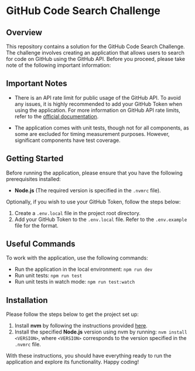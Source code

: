 # GitHub Code Search Challenge

## Overview

This repository contains a solution for the GitHub Code Search Challenge. The challenge involves creating an application that allows users to search for code on GitHub using the GitHub API. Before you proceed, please take note of the following important information:

## Important Notes

- There is an API rate limit for public usage of the GitHub API. To avoid any issues, it is highly recommended to add your GitHub Token when using the application. For more information on GitHub API rate limits, refer to the [official documentation](https://docs.github.com/en/rest/overview/resources-in-the-rest-api?apiVersion=2022-11-28#exceeding-the-rate-limit).

- The application comes with unit tests, though not for all components, as some are excluded for timing measurement purposes. However, significant components have test coverage.

## Getting Started

Before running the application, please ensure that you have the following prerequisites installed:

- **Node.js** (The required version is specified in the `.nvmrc` file).

Optionally, if you wish to use your GitHub Token, follow the steps below:

1. Create a `.env.local` file in the project root directory.
2. Add your GitHub Token to the `.env.local` file. Refer to the `.env.example` file for the format.

## Useful Commands

To work with the application, use the following commands:

- Run the application in the local environment: `npm run dev`
- Run unit tests: `npm run test`
- Run unit tests in watch mode: `npm run test:watch`

## Installation

Please follow the steps below to get the project set up:

1. Install **nvm** by following the instructions provided [here](https://github.com/nvm-sh/nvm#installation-and-update).
2. Install the specified **Node.js** version using nvm by running: `nvm install <VERSION>`, where `<VERSION>` corresponds to the version specified in the `.nvmrc` file.

With these instructions, you should have everything ready to run the application and explore its functionality. Happy coding!
